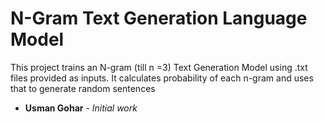# N-Gram Text Generation Language Model 

This project trains an N-gram (till n =3) Text Generation Model using .txt files provided as inputs. It calculates probability of each n-gram and uses that to generate random sentences

* **Usman Gohar** - *Initial work*
